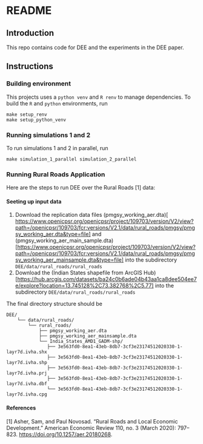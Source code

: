 # README

## Introduction

This repo contains code for DEE and the experiments in the DEE paper.

## Instructions

### Building environment

This projects uses a `python venv` and `R renv` to manage dependencies. To build
the `R` and `python` environments, run

```
make setup_renv
make setup_python_venv
```

### Running simulations 1 and 2

To run simulations 1 and 2 in parallel, run

```
make simulation_1_parallel simulation_2_parallel
```
### Running Rural Roads Application

Here are the steps to run DEE over the Rural Roads [1] data:

#### Seeting up input data

1. Download the replication data files (pmgsy_working_aer.dta)[ https://www.openicpsr.org/openicpsr/project/109703/version/V2/view?path=/openicpsr/109703/fcr:versions/V2.1/data/rural_roads/pmgsy/pmgsy_working_aer.dta&type=file] and (pmgsy_working_aer_main_sample.dta)[https://www.openicpsr.org/openicpsr/project/109703/version/V2/view?path=/openicpsr/109703/fcr:versions/V2.1/data/rural_roads/pmgsy/pmgsy_working_aer_mainsample.dta&type=file] into the subdirectory
`DEE/data/rural_roads/rural_roads`
2. Download the (Indian States shapefile from ArcGIS Hub)[https://hub.arcgis.com/datasets/ba24c0b6ade04b43aa1ca8dee504ee7e/explore?location=13.745128%2C73.382768%2C5.77] into the subdirectory `DEE/data/rural_roads/rural_roads`

The final directory structure should be

```
DEE/
	└── data/rural_roads/
		└── rural_roads/
			├── pmgsy_working_aer.dta
			├── pmgsy_working_aer_mainsample.dta
			└── India_States_AMD1_GADM-shp/
			   ├── 3e563fd0-8ea1-43eb-8db7-3cf3e23174512020330-1-layr7d.ivha.shx
			   ├── 3e563fd0-8ea1-43eb-8db7-3cf3e23174512020330-1-layr7d.ivha.shp
			   ├── 3e563fd0-8ea1-43eb-8db7-3cf3e23174512020330-1-layr7d.ivha.prj
			   ├── 3e563fd0-8ea1-43eb-8db7-3cf3e23174512020330-1-layr7d.ivha.dbf
			   └── 3e563fd0-8ea1-43eb-8db7-3cf3e23174512020330-1-layr7d.ivha.cpg
```

#### References

[1] Asher, Sam, and Paul Novosad. “Rural Roads and Local Economic Development.” American Economic Review 110, no. 3 (March 2020): 797–823. https://doi.org/10.1257/aer.20180268.